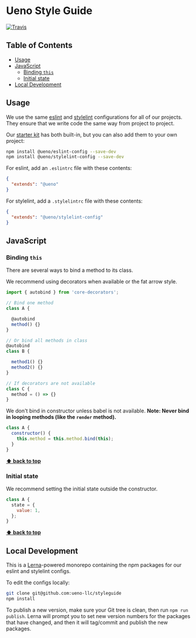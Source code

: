 # Ueno Style Guide

[![Travis](https://img.shields.io/travis/ueno-llc/eslint-config.svg?maxAge=2592000)](https://travis-ci.org/ueno-llc/styleguide)

## Table of Contents

- [Usage](#usage)
- [JavaScript](#javascript)
  - [Binding `this`](#binding-this)
  - [Initial state](#initial-state)
- [Local Development](#javascript)

## Usage

We use the same [eslint](http://eslint.org/) and [stylelint](https://stylelint.io/) configurations for all of our projects. They ensure that we write code the same way from project to project.

Our [starter kit](https://github.com/ueno-llc/starter-kit-universally/) has both built-in, but you can also add them to your own project:

```bash
npm install @ueno/eslint-config --save-dev
npm install @ueno/stylelint-config --save-dev
```

For eslint, add an `.eslintrc` file with these contents:

```json
{
  "extends": "@ueno"
}
```

For stylelint, add a `.stylelintrc` file with these contents:

```json
{
  "extends": "@ueno/stylelint-config"
}
```

## JavaScript

### Binding `this`

There are several ways to bind a method to its class.

We recommend using decorators when available or the fat arrow style.

```js
import { autobind } from 'core-decorators';

// Bind one method
class A {

  @autobind
  method() {}
}

// Or bind all methods in class
@autobind
class B {

  method1() {}
  method2() {}
}

// If decorators are not available
class C {
  method = () => {}
}
```

We don't bind in constructor unless babel is not available. **Note: Never bind in looping methods (like the `render` method).**

```js
class A {
  constructor() {
    this.method = this.method.bind(this);
  }
}
```

**[⬆ back to top](#table-of-contents)**


### Initial state

We recommend setting the initial state outside the constructor.

```js
class A {
  state = {
    value: 1,
  };
}
```

**[⬆ back to top](#table-of-contents)**

## Local Development

This is a [Lerna](https://github.com/lerna/lerna)-powered monorepo containing the npm packages for our eslint and stylelint configs.

To edit the configs locally:

```bash
git clone git@github.com:ueno-llc/styleguide
npm install
```

To publish a new version, make sure your Git tree is clean, then run `npm run publish`. Lerna will prompt you to set new version numbers for the packages that have changed, and then it will tag/commit and publish the new packages.
